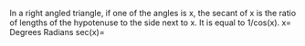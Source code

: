 In a right angled triangle, if one of the angles is x, the secant of x
is the ratio of lengths of the hypotenuse to the side next to x. It is
equal to 1/cos(x).
x= Degrees Radians sec(x)=
